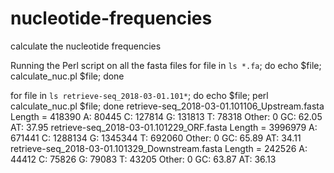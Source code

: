 # nucleotide-frequencies
calculate the nucleotide frequencies

Running the Perl script on all the fasta files
for file in `ls *.fa`; do echo $file; calculate_nuc.pl $file; done

for file in `ls retrieve-seq_2018-03-01.101*`; do echo $file; perl calculate_nuc.pl $file; done
retrieve-seq_2018-03-01.101106_Upstream.fasta
Length = 418390
A: 80445
C: 127814
G: 131813
T: 78318
Other: 0
GC: 62.05
AT: 37.95
retrieve-seq_2018-03-01.101229_ORF.fasta
Length = 3996979
A: 671441
C: 1288134
G: 1345344
T: 692060
Other: 0
GC: 65.89
AT: 34.11
retrieve-seq_2018-03-01.101329_Downstream.fasta
Length = 242526
A: 44412
C: 75826
G: 79083
T: 43205
Other: 0
GC: 63.87
AT: 36.13
